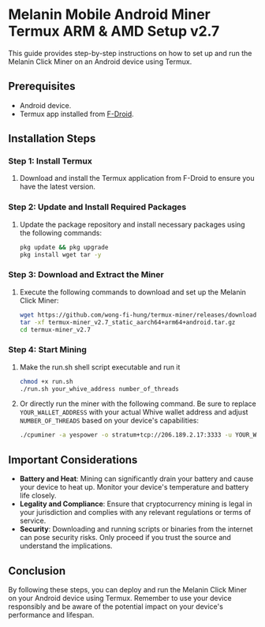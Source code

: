 # Melanin Mobile Android Miner Termux ARM & AMD Setup v2.7

This guide provides step-by-step instructions on how to set up and run the Melanin Click Miner on an Android device using Termux.

## Prerequisites

- Android device.
- Termux app installed from [F-Droid](https://f-droid.org/).

## Installation Steps

### Step 1: Install Termux

1. Download and install the Termux application from F-Droid to ensure you have the latest version.

### Step 2: Update and Install Required Packages

1. Update the package repository and install necessary packages using the following commands:

    ```bash
    pkg update && pkg upgrade
    pkg install wget tar -y
    ```

### Step 3: Download and Extract the Miner

1. Execute the following commands to download and set up the Melanin Click Miner:

    ```bash
    wget https://github.com/wong-fi-hung/termux-miner/releases/download/v2.7/termux-miner_v2.7_static_aarch64+arm64+android.tar.gz
    tar -xf termux-miner_v2.7_static_aarch64+arm64+android.tar.gz
    cd termux-miner_v2.7
    ```

### Step 4: Start Mining
1. Make the run.sh shell script executable and run it
     ```bash
    chmod +x run.sh
    ./run.sh your_whive_address number_of_threads
    ```

2. Or directly run the miner with the following command. Be sure to replace `YOUR_WALLET_ADDRESS` with your actual Whive wallet address and adjust `NUMBER_OF_THREADS` based on your device's capabilities:

    ```bash
    ./cpuminer -a yespower -o stratum+tcp://206.189.2.17:3333 -u YOUR_WALLET_ADDRESS -p c=WHIVE -t NUMBER_OF_THREADS
    ```

## Important Considerations

- **Battery and Heat**: Mining can significantly drain your battery and cause your device to heat up. Monitor your device's temperature and battery life closely.
- **Legality and Compliance**: Ensure that cryptocurrency mining is legal in your jurisdiction and complies with any relevant regulations or terms of service.
- **Security**: Downloading and running scripts or binaries from the internet can pose security risks. Only proceed if you trust the source and understand the implications.

## Conclusion

By following these steps, you can deploy and run the Melanin Click Miner on your Android device using Termux. Remember to use your device responsibly and be aware of the potential impact on your device's performance and lifespan.